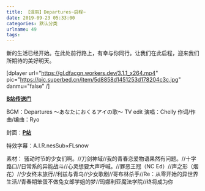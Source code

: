 ```yaml
---
title: 【混剪】Departures~启程~
date: 2019-09-23 05:33:00
categories: 默认分类
urlname: 49
tags:
---
```

<!--markdown-->新的生活已经开始。在此处前行路上，有幸与你同行。让我们在此启程，迎来我们所期待的美好明天。

[dplayer url="https://gl.dfacgn.workers.dev/3.1.1_x264.mp4" pic="https://pic.superbed.cn/item/5d8858d1451253d178204c3c.jpg" danmu="false" /]

<a href="https://www.bilibili.com/video/av68685814" target="_blank"><strong>B站传送门</strong></a>

BGM：Departures ～あなたにおくるアイの歌～  TV edit
演唱：Chelly
作词/作曲/编曲：Ryo

封面：<a href="https://www.pixiv.net/member_illust.php?mode=medium&illust_id=35231457" target="_blank"><strong>P站</strong></a>

特效字幕：A.I.R.nesSub×FLsnow

素材：
骚动时节的少女们啊。//刀剑神域//我的青春恋爱物语果然有问题。//十字路口//日常系的异能战斗//心灵想要大声呼喊。//罪恶王冠（NC Ed）//声之形（烟花）//少女终末旅行//利兹与青鸟//少女歌剧//哥布林杀手//Re：从零开始的异世界生活//青春期笨蛋不做兔女郎学姐的梦//玛娜利亚魔法学院//终将成为你